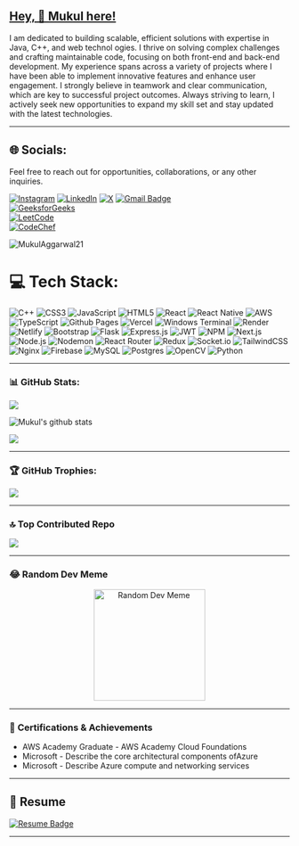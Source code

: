 ## [Hey, 👋 Mukul here!](https://mukul-portfolio-bay.vercel.app/)
   
        
I am dedicated to building scalable, efficient solutions with expertise in Java, C++, and web technol ogies. I thrive on solving complex challenges and crafting maintainable code, focusing on both front-end and back-end development. My experience spans across a variety of projects where I have been able to implement innovative features and enhance user engagement. I strongly believe in teamwork and clear communication, which are key to successful project outcomes. Always striving to learn, I actively seek new opportunities to expand my skill set and stay updated with the latest technologies.

---  
  
## 🌐 Socials:

Feel free to reach out for opportunities, collaborations, or any other inquiries.

[![Instagram](https://img.shields.io/badge/Instagram-%23E4405F.svg?logo=Instagram&logoColor=white)](https://instagram.com/mukul_aggarwal21_/) [![LinkedIn](https://img.shields.io/badge/LinkedIn-%230077B5.svg?logo=linkedin&logoColor=white)](https://www.linkedin.com/in/mukul-aggarwal-850368261/) [![X](https://img.shields.io/badge/X-black.svg?logo=X&logoColor=white)](https://x.com/)  [![Gmail Badge](https://img.shields.io/badge/-aggarwalmukul2194@gmail.com-c14438?style=flat-square&logo=Gmail&logoColor=white&link=mailto:aggarwalmukul2194@gmail.com)](mailto:aggarwalmukul2194@gmail.com)  
[![GeeksforGeeks](https://img.shields.io/badge/GeeksforGeeks-%230A9F3D.svg?logo=GeeksforGeeks&logoColor=white)](https://www.geeksforgeeks.org/user/aggarwalmyc93/)  
[![LeetCode](https://img.shields.io/badge/LeetCode-%23FFA116.svg?logo=LeetCode&logoColor=white)](https://leetcode.com/u/AGGARWAL_MUKUL21/)  
[![CodeChef](https://img.shields.io/badge/CodeChef-%23CC8D00.svg?logo=CodeChef&logoColor=white)](https://www.codechef.com/users/aggarwal_mukul)



<p align="left"> <img src="https://komarev.com/ghpvc/?username=MukulAggarwal21" alt="MukulAggarwal21" /> </p>




# 💻 Tech Stack:
<p align="left">
  <img src="https://img.shields.io/badge/c++-%2300599C.svg?style=flat-square&logo=c%2B%2B&logoColor=white" alt="C++"/>
  <img src="https://img.shields.io/badge/css3-%231572B6.svg?style=flat-square&logo=css3&logoColor=white" alt="CSS3"/>
  <img src="https://img.shields.io/badge/javascript-%23323330.svg?style=flat-square&logo=javascript&logoColor=%23F7DF1E" alt="JavaScript"/>
  <img src="https://img.shields.io/badge/html5-%23E34F26.svg?style=flat-square&logo=html5&logoColor=white" alt="HTML5"/>
  <img src="https://img.shields.io/badge/react-%2320232a.svg?style=flat-square&logo=react&logoColor=%2361DAFB" alt="React"/>
  <img src="https://img.shields.io/badge/react_native-%2320232a.svg?style=flat-square&logo=react&logoColor=%2361DAFB" alt="React Native"/>
  <img src="https://img.shields.io/badge/AWS-%23FF9900.svg?style=flat-square&logo=amazon-aws&logoColor=white" alt="AWS"/>
  <img src="https://img.shields.io/badge/typescript-%23007ACC.svg?style=flat-square&logo=typescript&logoColor=white" alt="TypeScript"/>
  <img src="https://img.shields.io/badge/github%20pages-121013?style=flat-square&logo=github&logoColor=white" alt="Github Pages"/>
  <img src="https://img.shields.io/badge/vercel-%23000000.svg?style=flat-square&logo=vercel&logoColor=white" alt="Vercel"/>
  <img src="https://img.shields.io/badge/Windows%20Terminal-%234D4D4D.svg?style=flat-square&logo=windows-terminal&logoColor=white" alt="Windows Terminal"/>
  <img src="https://img.shields.io/badge/Render-%46E3B7.svg?style=flat-square&logo=render&logoColor=white" alt="Render"/>
  <img src="https://img.shields.io/badge/netlify-%23000000.svg?style=flat-square&logo=netlify&logoColor=%2300C7B7" alt="Netlify"/>
  <img src="https://img.shields.io/badge/bootstrap-%238511FA.svg?style=flat-square&logo=bootstrap&logoColor=white" alt="Bootstrap"/>
  <img src="https://img.shields.io/badge/flask-%23000.svg?style=flat-square&logo=flask&logoColor=white" alt="Flask"/>
  <img src="https://img.shields.io/badge/express.js-%23404d59.svg?style=flat-square&logo=express&logoColor=%2361DAFB" alt="Express.js"/>
  <img src="https://img.shields.io/badge/JWT-black?style=flat-square&logo=JSON%20web%20tokens" alt="JWT"/>
  <img src="https://img.shields.io/badge/NPM-%23CB3837.svg?style=flat-square&logo=npm&logoColor=white" alt="NPM"/>
  <img src="https://img.shields.io/badge/Next-black?style=flat-square&logo=next.js&logoColor=white" alt="Next.js"/>
  <img src="https://img.shields.io/badge/node.js-6DA55F?style=flat-square&logo=node.js&logoColor=white" alt="Node.js"/>
  <img src="https://img.shields.io/badge/NODEMON-%23323330.svg?style=flat-square&logo=nodemon&logoColor=%23BBDEAD" alt="Nodemon"/>
  <img src="https://img.shields.io/badge/React_Router-CA4245?style=flat-square&logo=react-router&logoColor=white" alt="React Router"/>
  <img src="https://img.shields.io/badge/redux-%23593d88.svg?style=flat-square&logo=redux&logoColor=white" alt="Redux"/>
  <img src="https://img.shields.io/badge/socket.io-black?style=flat-square&logo=socket.io&badgeColor=010101" alt="Socket.io"/>
  <img src="https://img.shields.io/badge/tailwindcss-%2338B2AC.svg?style=flat-square&logo=tailwind-css&logoColor=white" alt="TailwindCSS"/>
  <img src="https://img.shields.io/badge/nginx-%23009639.svg?style=flat-square&logo=nginx&logoColor=white" alt="Nginx"/>
  <img src="https://img.shields.io/badge/Firebase-039BE5?style=flat-square&logo=Firebase&logoColor=white" alt="Firebase"/>
  <img src="https://img.shields.io/badge/mysql-%2300000f.svg?style=flat-square&logo=mysql&logoColor=white" alt="MySQL"/>
  <img src="https://img.shields.io/badge/postgres-%23316192.svg?style=flat-square&logo=postgresql&logoColor=white" alt="Postgres"/>
  <img src="https://img.shields.io/badge/opencv-%235C3EE8.svg?style=flat-square&logo=opencv&logoColor=white" alt="OpenCV"/>
  <img src="https://img.shields.io/badge/python-%233776AB.svg?style=flat-square&logo=python&logoColor=white" alt="Python"/>
</p>





---

### 📊 **GitHub Stats:**

<img src = "https://github-readme-stats.vercel.app/api/top-langs/?username=MukulAggarwal21&layout=compact">

![Mukul's github stats](https://github-readme-stats.vercel.app/api?username=MukulAggarwal21&show_icons=true)

![](https://github-readme-streak-stats.herokuapp.com/?user=MukulAggarwal21&theme=dark&hide_border=false)<br/>


---

### 🏆 **GitHub Trophies:**
![](https://github-profile-trophy.vercel.app/?username=MukulAggarwal21&theme=darkhub&no-frame=false&no-bg=false&margin-w=4)

---


### 🔝 Top Contributed Repo
![](https://github-contributor-stats.vercel.app/api?username=MukulAggarwal21&limit=5&theme=dark&combine_all_yearly_contributions=true)

---

### 😂 **Random Dev Meme**

<div align="center">
  <img src="https://dz2cdn1.dzone.com/storage/temp/13990138-code-21.gif" alt="Random Dev Meme" style="height: 200px;" />
</div>

---

### 🌟 **Certifications & Achievements**

- AWS Academy Graduate - AWS Academy Cloud Foundations
- Microsoft - Describe the core architectural components ofAzure
- Microsoft - Describe Azure compute and networking services
---

## 📄 Resume

[![Resume Badge](https://img.shields.io/badge/Download%20Resume-%2300C7B7.svg?style=flat-square&logo=google-drive&logoColor=white)](https://drive.google.com/file/d/1XDDHLFv-rkUNH87q7lxOTiMTD1qqH9cS/view?usp=sharing)

---
